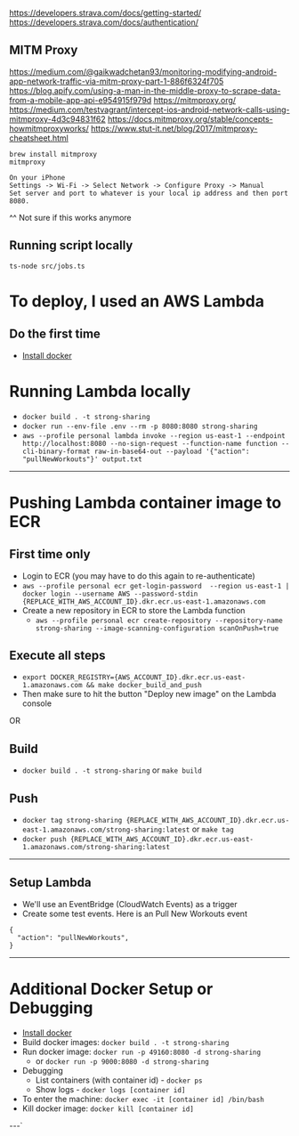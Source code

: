 https://developers.strava.com/docs/getting-started/
https://developers.strava.com/docs/authentication/

## MITM Proxy

https://medium.com/@gaikwadchetan93/monitoring-modifying-android-app-network-traffic-via-mitm-proxy-part-1-886f6324f705
https://blog.apify.com/using-a-man-in-the-middle-proxy-to-scrape-data-from-a-mobile-app-api-e954915f979d
https://mitmproxy.org/
https://medium.com/testvagrant/intercept-ios-android-network-calls-using-mitmproxy-4d3c94831f62
https://docs.mitmproxy.org/stable/concepts-howmitmproxyworks/
https://www.stut-it.net/blog/2017/mitmproxy-cheatsheet.html

```
brew install mitmproxy
mitmproxy
```

```
On your iPhone
Settings -> Wi-Fi -> Select Network -> Configure Proxy -> Manual
Set server and port to whatever is your local ip address and then port 8080.
```
^^ Not sure if this works anymore

## Running script locally

`ts-node src/jobs.ts`

# To deploy, I used an AWS Lambda

## Do the first time

- [Install docker](https://docs.docker.com/install/)

# Running Lambda locally

- `docker build . -t strong-sharing`
- `docker run --env-file .env --rm -p 8080:8080 strong-sharing`
- `aws --profile personal lambda invoke --region us-east-1 --endpoint http://localhost:8080 --no-sign-request --function-name function --cli-binary-format raw-in-base64-out --payload '{"action": "pullNewWorkouts"}' output.txt`

---

# Pushing Lambda container image to ECR

## First time only

-  Login to ECR (you may have to do this again to re-authenticate)
  - `aws --profile personal ecr get-login-password  --region us-east-1 | docker login --username AWS --password-stdin {REPLACE_WITH_AWS_ACCOUNT_ID}.dkr.ecr.us-east-1.amazonaws.com`
- Create a new repository in ECR to store the Lambda function
  - `aws --profile personal ecr create-repository --repository-name strong-sharing --image-scanning-configuration scanOnPush=true`

## Execute all steps

- `export DOCKER_REGISTRY={AWS_ACCOUNT_ID}.dkr.ecr.us-east-1.amazonaws.com && make docker_build_and_push`
- Then make sure to hit the button "Deploy new image" on the Lambda console

OR

## Build 

- `docker build . -t strong-sharing` or `make build`

## Push

- `docker tag strong-sharing {REPLACE_WITH_AWS_ACCOUNT_ID}.dkr.ecr.us-east-1.amazonaws.com/strong-sharing:latest` or `make tag`
- `docker push {REPLACE_WITH_AWS_ACCOUNT_ID}.dkr.ecr.us-east-1.amazonaws.com/strong-sharing:latest`

---

## Setup Lambda

- We'll use an EventBridge (CloudWatch Events) as a trigger
- Create some test events. Here is an Pull New Workouts event
```
{
  "action": "pullNewWorkouts",
}
```

---

# Additional Docker Setup or Debugging

- [Install docker](https://docs.docker.com/install/)
- Build docker images: `docker build . -t strong-sharing`
- Run docker image: `docker run -p 49160:8080 -d strong-sharing`
  - or `docker run -p 9000:8080 -d strong-sharing`
- Debugging
  - List containers (with container id) - `docker ps`
  - Show logs - `docker logs [container id]`
- To enter the machine: `docker exec -it [container id] /bin/bash`
- Kill docker image: `docker kill [container id]`

---`


